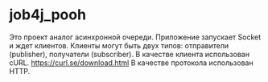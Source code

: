 # job4j_pooh
Это проект аналог асинхронной очереди.
Приложение запускает Socket и ждет клиентов.
Клиенты могут быть двух типов: отправители (publisher), получатели (subscriber).
В качестве клиента использован cURL. https://curl.se/download.html
В качестве протокола использован HTTP. 

